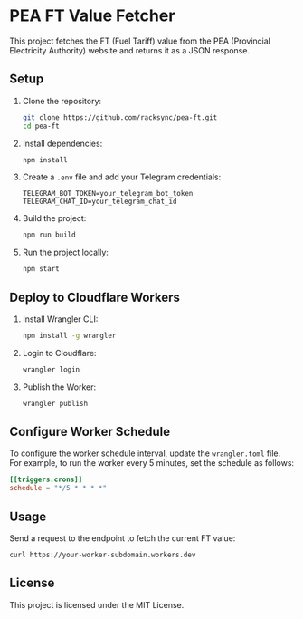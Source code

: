 # PEA FT Value Fetcher

This project fetches the FT (Fuel Tariff) value from the PEA (Provincial Electricity Authority) website and returns it as a JSON response.

## Setup

1. Clone the repository:
    ```sh
    git clone https://github.com/racksync/pea-ft.git
    cd pea-ft
    ```

2. Install dependencies:
    ```sh
    npm install
    ```

3. Create a `.env` file and add your Telegram credentials:
    ```plaintext
    TELEGRAM_BOT_TOKEN=your_telegram_bot_token
    TELEGRAM_CHAT_ID=your_telegram_chat_id
    ```

4. Build the project:
    ```sh
    npm run build
    ```

5. Run the project locally:
    ```sh
    npm start
    ```

## Deploy to Cloudflare Workers

1. Install Wrangler CLI:
    ```sh
    npm install -g wrangler
    ```

2. Login to Cloudflare:
    ```sh
    wrangler login
    ```

3. Publish the Worker:
    ```sh
    wrangler publish
    ```

## Configure Worker Schedule

To configure the worker schedule interval, update the `wrangler.toml` file. For example, to run the worker every 5 minutes, set the schedule as follows:
```toml
[[triggers.crons]]
schedule = "*/5 * * * *"
```

## Usage

Send a request to the endpoint to fetch the current FT value:
```sh
curl https://your-worker-subdomain.workers.dev
```

## License

This project is licensed under the MIT License.
